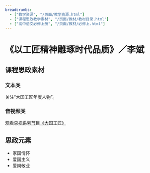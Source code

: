 ```yaml
---
breadcrumbs:
  - ["教学资源", "/页面/教学资源.html"]
  - ["课程思政教学素材", "/页面/教材/教材目录.html"]
  - ["高中语文必修上册", "/页面/教材/必修上.html"]
---
```


# 《以工匠精神雕琢时代品质》／李斌

## 课程思政素材

### 文本类

关注“大国工匠年度人物”。

### 音视频类

[观看央视系列节目《大国工匠》](https://search.cctv.com/search.php?qtext=%E5%A4%A7%E5%9B%BD%E5%B7%A5%E5%8C%A0&type=web)

## 思政元素

- 家国情怀
- 爱国主义
- 爱岗敬业
